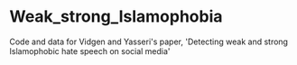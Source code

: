 # Weak_strong_Islamophobia
Code and data for Vidgen and Yasseri's paper, 'Detecting weak and strong Islamophobic hate speech on social media'
